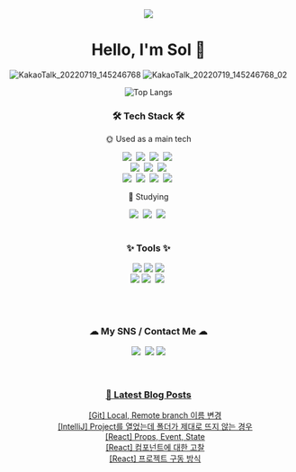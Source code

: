 
<div align="center">
<img src="https://capsule-render.vercel.app/api?type=waving&color=87C7FF&height=150&section=header&text=%20&fontColor=ffffff&fontAlign=81&fontAlignY=38&fontSize=60" />
<h1>Hello, I'm Sol 🌲</h1>

![KakaoTalk_20220719_145246768](https://user-images.githubusercontent.com/101856058/179705838-fec005aa-af82-4638-9846-9e88121ee48d.gif)
![KakaoTalk_20220719_145246768_02](https://user-images.githubusercontent.com/101856058/179705856-23e5d29c-6dfd-46d8-9335-a097dccdc2d9.gif)

![Top Langs](https://github-readme-stats.vercel.app/api/top-langs/?username=Blessole&layout=compact)

<h3>🛠 Tech Stack 🛠</h3>
<p>🌞 Used as a main tech</p>
<div>
<img src="https://img.shields.io/badge/Vue.js-4FC08D?style=for-the-badge&logo=vuedotjs&logoColor=white"/>&nbsp;
<img src="https://img.shields.io/badge/Svelte-FF3E00?style=for-the-badge&logo=Svelte&logoColor=white"/>&nbsp;
<img src="https://img.shields.io/badge/Vite-646CFF?style=for-the-badge&logo=vite&logoColor=white"/>&nbsp;
<img src="https://img.shields.io/badge/Javascript-F7DF1E?style=for-the-badge&logo=Javascript&logoColor=white"/>&nbsp;
</div>
<div>
<img src="https://img.shields.io/badge/Tailwind CSS-06B6D4?style=for-the-badge&logo=tailwindcss&logoColor=white"/>&nbsp;
<img src="https://img.shields.io/badge/CSS3-1572B6?style=for-the-badge&logo=CSS3&logoColor=white"/>&nbsp;
<img src="https://img.shields.io/badge/HTML5-E34F26?style=for-the-badge&logo=HTML5&logoColor=white"/>
</div>
<div>
<img src="https://img.shields.io/badge/Java-007396?style=for-the-badge&logo=Java&logoColor=white"/>&nbsp;
<img src="https://img.shields.io/badge/Spring-6DB33F?style=for-the-badge&logo=spring&logoColor=white"/>&nbsp;
<img src="https://img.shields.io/badge/Spring Boot-6DB33F?style=for-the-badge&logo=springboot&logoColor=white"/>&nbsp;
<img src="https://img.shields.io/badge/MySQL-4479A1?style=for-the-badge&logo=MySQL&logoColor=white"/>&nbsp;
<br>

<p>🌙 Studying </p>
<img src="https://img.shields.io/badge/React-61DAFB?style=for-the-badge&logo=React&logoColor=white"/>&nbsp;
<img src="https://img.shields.io/badge/typescript-007ACC.svg?style=for-the-badge&logo=typescript&logoColor=white" />&nbsp
<img src="https://img.shields.io/badge/python-3670A0?style=for-the-badge&logo=python&logoColor=ffdd54" />&nbsp
<br><br>

<h3>✨ Tools ✨</h3>
<div>
<img src="https://img.shields.io/badge/Git-F05032?style=for-the-badge&logo=Git&logoColor=white"/>
<img src="https://img.shields.io/badge/GitHub-181717?style=for-the-badge&logo=GitHub&logoColor=white"/>
<img src="https://img.shields.io/badge/GitLab-FC6D26?style=for-the-badge&logo=GitLab&logoColor=white"/>
</div>
<div>
<img src="https://img.shields.io/badge/IntelliJ-000000?style=for-the-badge&logo=IntelliJ IDEA&logoColor=white"/>
<img src="https://img.shields.io/badge/VSCode-2C2C32.svg?style=for-the-badge&logo=visual-studio-code&logoColor=22ABF3" />&nbsp
<img src="https://img.shields.io/badge/Notion-F3F3F3.svg?style=for-the-badge&logo=notion&logoColor=black" />&nbsp
</div>
<br/>
<br><br>

<h3>☁ My SNS / Contact Me ☁</h3>
<a href="mailto:sorihs1210@gmail.com"><img src="https://img.shields.io/badge/Gmail-EA4335?style=for-the-badge&logo=Gmail&logoColor=white&link=sorihs1210@gmail.com"/></a>&nbsp;
<a href="https://rlathfs.tistory.com"><img src="https://img.shields.io/badge/Tistory-FF7F00?style=for-the-badge&logo=Tistory&logoColor=white&link=https://rlathfs.tistory.com"/></a>
<a href="https://haerang1210.notion.site/bd474e2b388a41f19320e58ff6d56fa5"><img src="https://img.shields.io/badge/Resume-000000?style=for-the-badge&logo=Notion&logoColor=white&link=https://haerang1210.notion.site/Kim-Sol-65fe13dbcbe143f6bd36986b625d9aa0"/><br/>
<br><br>

<h3>📕 Latest Blog Posts</h3>
<ul style="list-style: none">
<li><a href="https://rlathfs.tistory.com/50" target="_blank">[Git] Local, Remote branch 이름 변경</a></li><li><a href="https://rlathfs.tistory.com/49" target="_blank">[IntelliJ] Project를 열었는데 폴더가 제대로 뜨지 않는 경우</a></li><li><a href="https://rlathfs.tistory.com/30" target="_blank">[React] Props, Event, State</a></li><li><a href="https://rlathfs.tistory.com/29" target="_blank">[React] 컴포넌트에 대한 고찰</a></li><li><a href="https://rlathfs.tistory.com/28" target="_blank">[React] 프로젝트 구동 방식</a></li>
        </ul>
        </div>
    